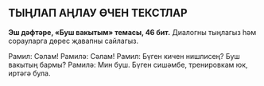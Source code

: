 <!-- page start -->
## ТЫҢЛАП АҢЛАУ ӨЧЕН ТЕКСТЛАР

**Эш дәфтәре, «Буш вакытым» темасы, 46 бит.**
Диалогны тыңлагыз һәм сорауларга дөрес җавапны сайлагыз.

Рамил: Сәлам!
Рамилә: Сәлам!
Рамил: Бүген кичен нишлисең? Буш вакытың бармы?
Рамилә: Мин буш. Бүген сишәмбе, тренировкам юк, иртәгә була.